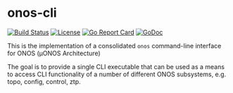 # onos-cli
[![Build Status](https://travis-ci.org/onosproject/onos-cli.svg?branch=master)](https://travis-ci.org/onosproject/onos-cli)
[![License](https://img.shields.io/badge/License-Apache%202.0-blue.svg)](https://github.com/onosproject/onos-cli/blob/master/LICENSE)
[![Go Report Card](https://goreportcard.com/badge/github.com/onosproject/onos-cli)](https://goreportcard.com/report/github.com/onosproject/onos-cli)
[![GoDoc](https://godoc.org/github.com/onosproject/onos-cli?status.svg)](https://godoc.org/github.com/onosproject/onos-cli)

This is the implementation of a consolidated `onos` command-line interface for ONOS (µONOS Architecture)

The goal is to provide a single CLI executable that can be used as a means to access CLI functionality
of a number of different ONOS subsystems, e.g. topo, config, control, ztp.



